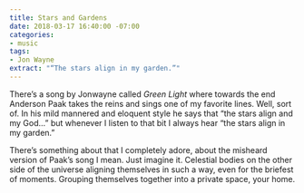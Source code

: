```yaml
---
title: Stars and Gardens
date: 2018-03-17 16:40:00 -07:00
categories:
- music
tags:
- Jon Wayne
extract: "“The stars align in my garden.”"
---
```


There’s a song by Jonwayne called *Green Light* where towards the end Anderson Paak takes the reins and sings one of my favorite lines. Well, sort of. In his mild mannered and eloquent style he says that “the stars align and my God...” but whenever I listen to that bit I always hear “the stars align in my garden.”

There’s something about that I completely adore, about the misheard version of Paak’s song I mean. Just imagine it. Celestial bodies on the other side of the universe aligning themselves in such a way, even for the briefest of moments. Grouping themselves together into a private space, your home. 